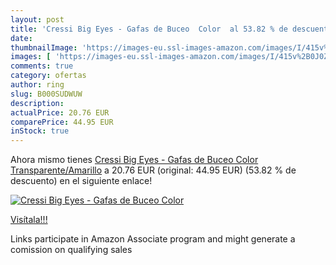 ```yaml
---
layout: post
title: 'Cressi Big Eyes - Gafas de Buceo  Color  al 53.82 % de descuento'
date: 
thumbnailImage: 'https://images-eu.ssl-images-amazon.com/images/I/415v%2B0J0ZZL._SL200_.jpg'
images: [ 'https://images-eu.ssl-images-amazon.com/images/I/415v%2B0J0ZZL._SL200_.jpg' ]
comments: true
category: ofertas
author: ring
slug: B000SUDWUW
description:
actualPrice: 20.76 EUR
comparePrice: 44.95 EUR
inStock: true
---
```


Ahora mismo tienes [Cressi Big Eyes - Gafas de Buceo  Color Transparente/Amarillo](https://www.amazon.es/dp/B000SUDWUW/?tag=tolees-21) a 20.76 EUR (original: 44.95 EUR) (53.82 %  de descuento) en el siguiente enlace!

[![Cressi Big Eyes - Gafas de Buceo  Color ](https://images-eu.ssl-images-amazon.com/images/I/415v%2B0J0ZZL._SL200_.jpg)](https://www.amazon.es/dp/B000SUDWUW/?tag=tolees-21)

[Visítala!!!](https://www.amazon.es/dp/B000SUDWUW/?tag=tolees-21)

Links participate in Amazon Associate program and might generate a comission on qualifying sales
